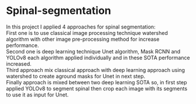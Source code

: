 # Spinal-segmentation

In this project I applied 4 approaches for spinal segmentation:<br>
First one is to use classical image processing technique watershed algorithm with other image pre-processing method for increase performance.<br>
Second one is deep learning technique Unet algorithm, Mask RCNN and YOLOv8 each algorithm applied individually and in these SOTA performance increased.<br>
Third approach mix classical approach with deep learning approach using watershed to create aground masks for Unet in next step.<br>
Finally approach is mixed between two deep learning SOTA so, in first step applied YOLOv8 to segment spinal then crop each image with its segments to use it as input for Unet.
